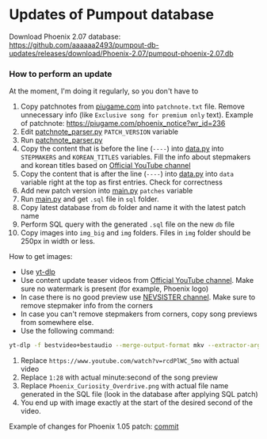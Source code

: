 # Updates of Pumpout database

Download Phoenix 2.07 database: https://github.com/aaaaaa2493/pumpout-db-updates/releases/download/Phoenix-2.07/pumpout-phoenix-2.07.db

### How to perform an update 
At the moment, I'm doing it regularly, so you don't have to

1. Copy patchnotes from [piugame.com](piugame.com) into `patchnote.txt` file. Remove unnecessary info (like `Exclusive song for premium only` text). Example of patchnote: https://piugame.com/phoenix_notice?wr_id=236
2. Edit [patchnote_parser.py](patchnote_parser.py) `PATCH_VERSION` variable
3. Run [patchnote_parser.py](patchnote_parser.py)
4. Copy the content that is before the line (`----`) into [data.py](data.py) into `STEPMAKERS` and `KOREAN_TITLES` variables. Fill the info about stepmakers and korean titles based on [Official YouTube channel](https://www.youtube.com/@PUMPITUPOfficial)
5. Copy the content that is after the line (`----`) into [data.py](data.py) into `data` variable right at the top as first entries. Check for correctness
6. Add new patch version into [main.py](main.py) `patches` variable
7. Run [main.py](main.py) and get `.sql` file in `sql` folder.
8. Copy latest database from `db` folder and name it with the latest patch name
9. Perform SQL query with the generated `.sql` file on the new `db` file
10. Copy images into `img_big` and `img` folders. Files in `img` folder should be 250px in width or less.

How to get images:
- Use [yt-dlp](https://github.com/yt-dlp/yt-dlp)
- Use content update teaser videos from [Official YouTube channel](https://www.youtube.com/@PUMPITUPOfficial). Make sure no watermark is present (for example, Phoenix logo)
- In case there is no good preview use [NEVSISTER channel](https://www.youtube.com/@NEVSISTER). Make sure to remove stepmaker info from the corners
- In case you can't remove stepmakers from corners, copy song previews from somewhere else.
- Use the following command:
```bash
yt-dlp -f bestvideo+bestaudio --merge-output-format mkv --extractor-args youtube:player_client=android -o 1.mkv https://www.youtube.com/watch?v=rcdPlWC_5mo && ffmpeg -ss 1:28 -i 1.mkv -vframes 1 Phoenix_Curiosity_Overdrive.png && rm 1.mkv
```
1. Replace `https://www.youtube.com/watch?v=rcdPlWC_5mo` with actual video
2. Replace `1:28` with actual minute:second of the song preview
3. Replace `Phoenix_Curiosity_Overdrive.png` with actual file name generated in the SQL file (look in the database after applying SQL patch)
4. You end up with image exactly at the start of the desired second of the video.

Example of changes for Phoenix 1.05 patch: [commit](https://github.com/aaaaaa2493/pumpout-db-updates/commit/345732013181cad314ff54afce22eb6a9c7c78c9)
